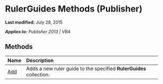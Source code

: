 
# RulerGuides Methods (Publisher)

 **Last modified:** July 28, 2015

 _**Applies to:** Publisher 2013 | VBA_

## Methods



|**Name**|**Description**|
|:-----|:-----|
| [Add](3986452a-73da-04c2-4e11-8369d61cd974.md)|Adds a new ruler guide to the specified  **RulerGuides** collection.|
